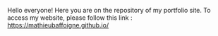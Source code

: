 Hello everyone!
Here you are on the repository of my portfolio site.
To access my website, please follow this link : https://mathieubaffoigne.github.io/
